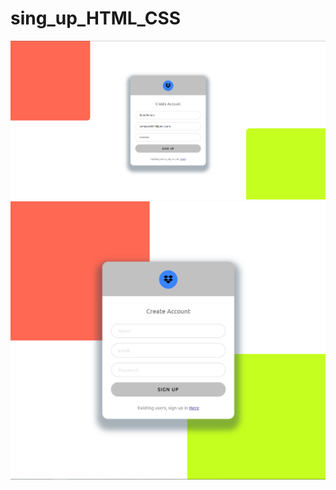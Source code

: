 # sing_up_HTML_CSS
![Иллюстрация к проекту](https://github.com/AsTR0I/sing_up_HTML_CSS/blob/main/sing%20up.png)
![Иллюстрация к проекту](https://github.com/AsTR0I/sing_up_HTML_CSS/blob/main/sing%20up%201100px.png)
